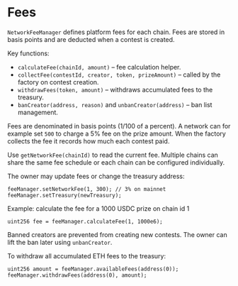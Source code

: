 # Fees

`NetworkFeeManager` defines platform fees for each chain. Fees are stored in basis points and are deducted when a contest is created.

Key functions:

- `calculateFee(chainId, amount)` – fee calculation helper.
- `collectFee(contestId, creator, token, prizeAmount)` – called by the factory on contest creation.
- `withdrawFees(token, amount)` – withdraws accumulated fees to the treasury.
- `banCreator(address, reason)` and `unbanCreator(address)` – ban list management.

Fees are denominated in basis points (1/100 of a percent). A network can for example set `500` to charge a 5% fee on the prize amount. When the factory collects the fee it records how much each contest paid.

Use `getNetworkFee(chainId)` to read the current fee.  Multiple chains can share the same fee schedule or each chain can be configured individually.

The owner may update fees or change the treasury address:
```solidity
feeManager.setNetworkFee(1, 300); // 3% on mainnet
feeManager.setTreasury(newTreasury);
```

Example: calculate the fee for a 1000 USDC prize on chain id 1
```solidity
uint256 fee = feeManager.calculateFee(1, 1000e6);
```

Banned creators are prevented from creating new contests. The owner can lift the ban later using `unbanCreator`.

To withdraw all accumulated ETH fees to the treasury:
```solidity
uint256 amount = feeManager.availableFees(address(0));
feeManager.withdrawFees(address(0), amount);
```
